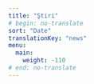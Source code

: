 ```yaml
---
title: "Ştiri"
# begin: no-translate
sort: "Date"
translationKey: "news"
menu:
  main:
    weight: -110
# end: no-translate
---
```



